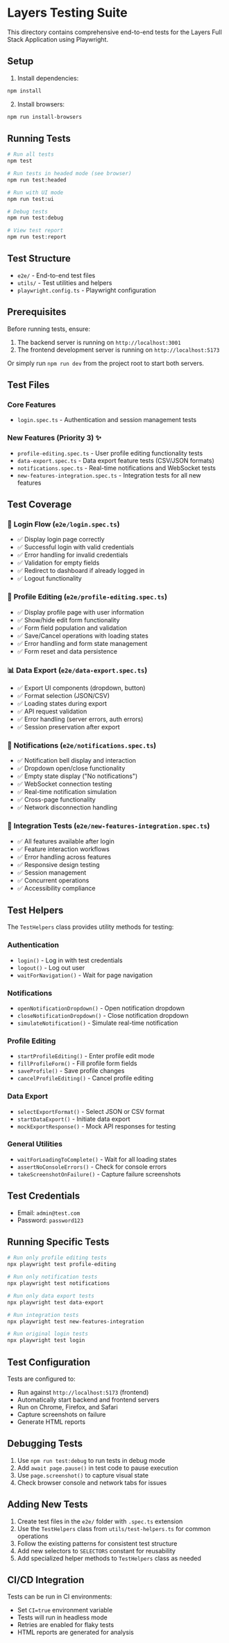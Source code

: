 # Layers Testing Suite

This directory contains comprehensive end-to-end tests for the Layers Full Stack Application using Playwright.

## Setup

1. Install dependencies:
```bash
npm install
```

2. Install browsers:
```bash
npm run install-browsers
```

## Running Tests

```bash
# Run all tests
npm test

# Run tests in headed mode (see browser)
npm run test:headed

# Run with UI mode
npm run test:ui

# Debug tests
npm run test:debug

# View test report
npm run test:report
```

## Test Structure

- `e2e/` - End-to-end test files
- `utils/` - Test utilities and helpers
- `playwright.config.ts` - Playwright configuration

## Prerequisites

Before running tests, ensure:

1. The backend server is running on `http://localhost:3001`
2. The frontend development server is running on `http://localhost:5173`

Or simply run `npm run dev` from the project root to start both servers.

## Test Files

### Core Features
- `login.spec.ts` - Authentication and session management tests

### New Features (Priority 3) ✨
- `profile-editing.spec.ts` - User profile editing functionality tests
- `data-export.spec.ts` - Data export feature tests (CSV/JSON formats)
- `notifications.spec.ts` - Real-time notifications and WebSocket tests
- `new-features-integration.spec.ts` - Integration tests for all new features

## Test Coverage

### 🔐 **Login Flow (`e2e/login.spec.ts`)**
- ✅ Display login page correctly
- ✅ Successful login with valid credentials
- ✅ Error handling for invalid credentials
- ✅ Validation for empty fields
- ✅ Redirect to dashboard if already logged in
- ✅ Logout functionality

### 👤 **Profile Editing (`e2e/profile-editing.spec.ts`)**
- ✅ Display profile page with user information
- ✅ Show/hide edit form functionality
- ✅ Form field population and validation
- ✅ Save/Cancel operations with loading states
- ✅ Error handling and form state management
- ✅ Form reset and data persistence

### 📊 **Data Export (`e2e/data-export.spec.ts`)**
- ✅ Export UI components (dropdown, button)
- ✅ Format selection (JSON/CSV)
- ✅ Loading states during export
- ✅ API request validation
- ✅ Error handling (server errors, auth errors)
- ✅ Session preservation after export

### 🔔 **Notifications (`e2e/notifications.spec.ts`)**
- ✅ Notification bell display and interaction
- ✅ Dropdown open/close functionality
- ✅ Empty state display ("No notifications")
- ✅ WebSocket connection testing
- ✅ Real-time notification simulation
- ✅ Cross-page functionality
- ✅ Network disconnection handling

### 🔗 **Integration Tests (`e2e/new-features-integration.spec.ts`)**
- ✅ All features available after login
- ✅ Feature interaction workflows
- ✅ Error handling across features
- ✅ Responsive design testing
- ✅ Session management
- ✅ Concurrent operations
- ✅ Accessibility compliance

## Test Helpers

The `TestHelpers` class provides utility methods for testing:

### Authentication
- `login()` - Log in with test credentials
- `logout()` - Log out user
- `waitForNavigation()` - Wait for page navigation

### Notifications
- `openNotificationDropdown()` - Open notification dropdown
- `closeNotificationDropdown()` - Close notification dropdown
- `simulateNotification()` - Simulate real-time notification

### Profile Editing
- `startProfileEditing()` - Enter profile edit mode
- `fillProfileForm()` - Fill profile form fields
- `saveProfile()` - Save profile changes
- `cancelProfileEditing()` - Cancel profile editing

### Data Export
- `selectExportFormat()` - Select JSON or CSV format
- `startDataExport()` - Initiate data export
- `mockExportResponse()` - Mock API responses for testing

### General Utilities
- `waitForLoadingToComplete()` - Wait for all loading states
- `assertNoConsoleErrors()` - Check for console errors
- `takeScreenshotOnFailure()` - Capture failure screenshots

## Test Credentials

- Email: `admin@test.com`
- Password: `password123`

## Running Specific Tests

```bash
# Run only profile editing tests
npx playwright test profile-editing

# Run only notification tests
npx playwright test notifications

# Run only data export tests
npx playwright test data-export

# Run integration tests
npx playwright test new-features-integration

# Run original login tests
npx playwright test login
```

## Test Configuration

Tests are configured to:
- Run against `http://localhost:5173` (frontend)
- Automatically start backend and frontend servers
- Run on Chrome, Firefox, and Safari
- Capture screenshots on failure
- Generate HTML reports

## Debugging Tests

1. Use `npm run test:debug` to run tests in debug mode
2. Add `await page.pause()` in test code to pause execution
3. Use `page.screenshot()` to capture visual state
4. Check browser console and network tabs for issues

## Adding New Tests

1. Create test files in the `e2e/` folder with `.spec.ts` extension
2. Use the `TestHelpers` class from `utils/test-helpers.ts` for common operations
3. Follow the existing patterns for consistent test structure
4. Add new selectors to `SELECTORS` constant for reusability
5. Add specialized helper methods to `TestHelpers` class as needed

## CI/CD Integration

Tests can be run in CI environments:
- Set `CI=true` environment variable
- Tests will run in headless mode
- Retries are enabled for flaky tests
- HTML reports are generated for analysis